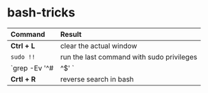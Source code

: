 # bash-tricks

| Command                   | Result                                             |
| :------------------------ | :------------------------------------------------- |
| **Ctrl + L**              | clear the actual window                            |
| `sudo !!`                 | run the last command with sudo privileges          |
| `grep -Ev '^#|^$' <file>` | display file content with comments and empty lines |
| **Crtl + R**              | reverse search in bash                             |
